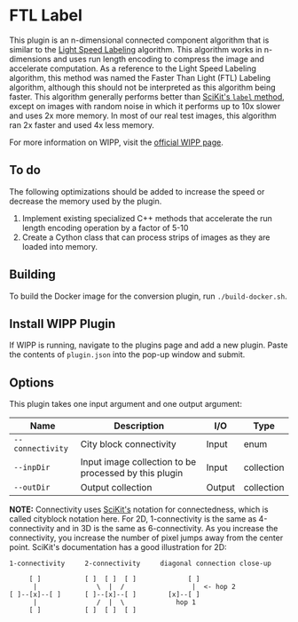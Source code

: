 # FTL Label

This plugin is an n-dimensional connected component algorithm that is similar to the [Light Speed Labeling](http://www-soc.lip6.fr/~lacas/Publications/ICIP09_LSL.pdf) algorithm. This algorithm works in n-dimensions and uses run length encoding to compress the image and accelerate computation. As a reference to the Light Speed Labeling algorithm, this method was named the Faster Than Light (FTL) Labeling algorithm, although this should not be interpreted as this algorithm being faster. This algorithm generally performs better than [SciKit's `label` method](https://scikit-image.org/docs/dev/api/skimage.measure.html#skimage.measure.label), except on images with random noise in which it performs up to 10x slower and uses 2x more memory. In most of our real test images, this algorithm ran 2x faster and used 4x less memory.

For more information on WIPP, visit the [official WIPP page](https://isg.nist.gov/deepzoomweb/software/wipp).

## To do

The following optimizations should be added to increase the speed or decrease the memory used by the plugin.
1. Implement existing specialized C++ methods that accelerate the run length encoding operation by a factor of 5-10
2. Create a Cython class that can process strips of images as they are loaded into memory.

## Building

To build the Docker image for the conversion plugin, run
`./build-docker.sh`.

## Install WIPP Plugin

If WIPP is running, navigate to the plugins page and add a new plugin. Paste the contents of `plugin.json` into the pop-up window and submit.

## Options

This plugin takes one input argument and one output argument:

| Name             | Description                                           | I/O    | Type       |
|------------------|-------------------------------------------------------|--------|------------|
| `--connectivity` | City block connectivity                               | Input  | enum       |
| `--inpDir`       | Input image collection to be processed by this plugin | Input  | collection |
| `--outDir`       | Output collection                                     | Output | collection |

**NOTE:** Connectivity uses [SciKit's](https://scikit-image.org/docs/dev/api/skimage.measure.html#skimage.measure.label) notation for connectedness, which is called cityblock notation here. For 2D, 1-connectivity is the same as 4-connectivity and in 3D is the same as 6-connectivity. As you increase the connectivity, you increase the number of pixel jumps away from the center point. SciKit's documentation has a good illustration for 2D:
```
1-connectivity     2-connectivity     diagonal connection close-up

     [ ]           [ ]  [ ]  [ ]             [ ]
      |               \  |  /                 |  <- hop 2
[ ]--[x]--[ ]      [ ]--[x]--[ ]        [x]--[ ]
      |               /  |  \             hop 1
     [ ]           [ ]  [ ]  [ ]
```